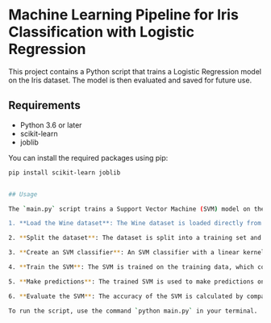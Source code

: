 # Machine Learning Pipeline for Iris Classification with Logistic Regression

This project contains a Python script that trains a Logistic Regression model on the Iris dataset. The model is then evaluated and saved for future use.

## Requirements

- Python 3.6 or later
- scikit-learn
- joblib

You can install the required packages using pip:

```bash
pip install scikit-learn joblib


## Usage

The `main.py` script trains a Support Vector Machine (SVM) model on the Wine dataset and evaluates its performance. Here's a step-by-step breakdown of what the script does:

1. **Load the Wine dataset**: The Wine dataset is loaded directly from scikit-learn's datasets module.

2. **Split the dataset**: The dataset is split into a training set and a test set, with 70% of the data used for training and 30% used for testing.

3. **Create an SVM classifier**: An SVM classifier with a linear kernel is created.

4. **Train the SVM**: The SVM is trained on the training data, which consists of the features and labels from the Wine dataset.

5. **Make predictions**: The trained SVM is used to make predictions on the test data.

6. **Evaluate the SVM**: The accuracy of the SVM is calculated by comparing its predictions on the test data to the actual labels of the test data. The accuracy is printed to the console.

To run the script, use the command `python main.py` in your terminal.

